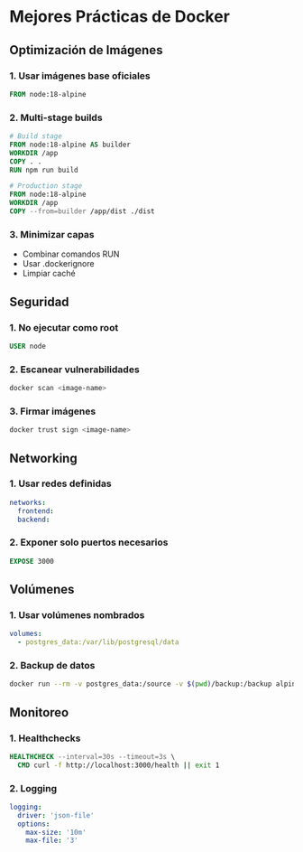 # Mejores Prácticas de Docker

## Optimización de Imágenes

### 1. Usar imágenes base oficiales

```dockerfile
FROM node:18-alpine
```

### 2. Multi-stage builds

```dockerfile
# Build stage
FROM node:18-alpine AS builder
WORKDIR /app
COPY . .
RUN npm run build

# Production stage
FROM node:18-alpine
WORKDIR /app
COPY --from=builder /app/dist ./dist
```

### 3. Minimizar capas

- Combinar comandos RUN
- Usar .dockerignore
- Limpiar caché

## Seguridad

### 1. No ejecutar como root

```dockerfile
USER node
```

### 2. Escanear vulnerabilidades

```bash
docker scan <image-name>
```

### 3. Firmar imágenes

```bash
docker trust sign <image-name>
```

## Networking

### 1. Usar redes definidas

```yaml
networks:
  frontend:
  backend:
```

### 2. Exponer solo puertos necesarios

```dockerfile
EXPOSE 3000
```

## Volúmenes

### 1. Usar volúmenes nombrados

```yaml
volumes:
  - postgres_data:/var/lib/postgresql/data
```

### 2. Backup de datos

```bash
docker run --rm -v postgres_data:/source -v $(pwd)/backup:/backup alpine tar -czf /backup/data.tar.gz -C /source .
```

## Monitoreo

### 1. Healthchecks

```dockerfile
HEALTHCHECK --interval=30s --timeout=3s \
  CMD curl -f http://localhost:3000/health || exit 1
```

### 2. Logging

```yaml
logging:
  driver: 'json-file'
  options:
    max-size: '10m'
    max-file: '3'
```
